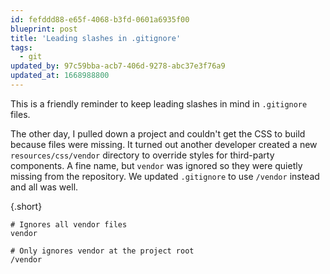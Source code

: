 ```yaml
---
id: fefddd88-e65f-4068-b3fd-0601a6935f00
blueprint: post
title: 'Leading slashes in .gitignore'
tags:
  - git
updated_by: 97c59bba-acb7-406d-9278-abc37e3f76a9
updated_at: 1668988800
---
```

This is a friendly reminder to keep leading slashes in mind in `.gitignore` files.

The other day, I pulled down a project and couldn't get the CSS to build because files were missing. It turned out another developer created a new `resources/css/vendor` directory to override styles for third-party components. A fine name, but `vendor` was ignored so they were quietly missing from the repository. We updated `.gitignore` to use `/vendor` instead and all was well.

{.short}
```
# Ignores all vendor files
vendor

# Only ignores vendor at the project root
/vendor
```
